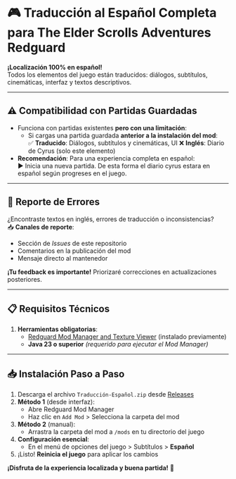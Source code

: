 # 🎮 Traducción al Español Completa para The Elder Scrolls Adventures Redguard

**¡Localización 100% en español!**  
Todos los elementos del juego están traducidos: diálogos, subtítulos, cinemáticas, interfaz y textos descriptivos.

---

## ⚠ Compatibilidad con Partidas Guardadas  
- Funciona con partidas existentes **pero con una limitación**:  
  - Si cargas una partida guardada **anterior a la instalación del mod**:  
    ✅ **Traducido**: Diálogos, subtítulos y cinemáticas, UI
    ❌ **Inglés**: Diario de Cyrus (solo este elemento)  
- **Recomendación**: Para una experiencia completa en español:  
  ▶ Inicia una nueva partida. De esta forma el diario cyrus estara en español según progreses en el juego.
  
---

## 🐛 Reporte de Errores  
¿Encontraste textos en inglés, errores de traducción o inconsistencias?  
📥 **Canales de reporte**:  
- Sección de *Issues* de este repositorio  
- Comentarios en la publicación del mod  
- Mensaje directo al mantenedor  

**¡Tu feedback es importante!** Priorizaré correcciones en actualizaciones posteriores.

---

## 📋 Requisitos Técnicos  
1. **Herramientas obligatorias**:  
   - [Redguard Mod Manager and Texture Viewer](enlace) (instalado previamente)  
   - **Java 23 o superior** *(requerido para ejecutar el Mod Manager)*  

---

## 📥 Instalación Paso a Paso  
1. Descarga el archivo `Traducción-Español.zip` desde [Releases](enlace)  
2. **Método 1** (desde interfaz):  
   - Abre Redguard Mod Manager  
   - Haz clic en `Add Mod` > Selecciona la carpeta del mod  
3. **Método 2** (manual):  
   - Arrastra la carpeta del mod a `/mods` en tu directorio del juego  
4. **Configuración esencial**:  
   - En el menú de opciones del juego > Subtítulos > **Español**  
5. ¡Listo! **Reinicia el juego** para aplicar los cambios
  
**¡Disfruta de la experiencia localizada y buena partida!** 🚀  
